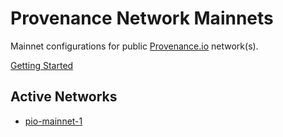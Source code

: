 # Provenance Network Mainnets

Mainnet configurations for public [Provenance.io](https://provenance.io) network(s).

[Getting Started](https://developer.provenance.io/docs/quick-start/start-here)

## Active Networks

- [pio-mainnet-1](pio-mainnet-1)


